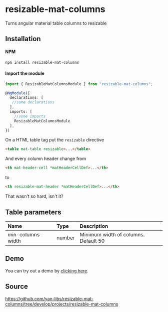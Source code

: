 # resizable-mat-columns
Turns angular material table columns to resizable

## Installation
#### NPM
```
npm install resizable-mat-columns
```

#### Import the module
```ts
import { ResizableMatColumnsModule } from "resizable-mat-columns";

@NgModule({
  declarations: [
   //some declarations
  ],
  imports: [
    //some imports
    ResizableMatColumnsModule
  ],
})
```

On a HTML table tag put the `resizable` directive
```html
<table mat-table resizable>...</table>
```

And every column header change from
```html
<th mat-header-cell *matHeaderCellDef>...</th>
```
to
```html
<th resizable-mat-header *matHeaderCellDef>...</th>
```

That wasn't so hard, isn't it?

## Table parameters
| Name                | Type   | Description                                |
|:--------------------|:-------|:-------------------------------------------|
| min-columns-width   | number | Minimum width of columns. Default 50       |

## Demo
You can try out a demo by [clicking here](https://yan-libs.github.io/resizable-mat-columns/).

## Source
https://github.com/yan-libs/resizable-mat-columns/tree/develop/projects/resizable-mat-columns
